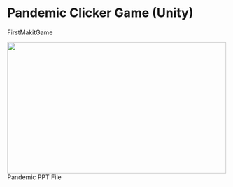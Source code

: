 # Pandemic Clicker Game (Unity)
FirstMakitGame

<img src="https://docs.google.com/presentation/d/1d2M3BhAjsraRaPVyEUs8T3dwISoBDjk7/edit#slide=id.p1" width="500" height="300">
<a href:"https://docs.google.com/presentation/d/1d2M3BhAjsraRaPVyEUs8T3dwISoBDjk7/edit#slide=id.p1">Pandemic PPT File</a>

